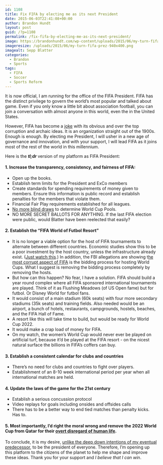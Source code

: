 ```yaml
---
id: 1108
title: Fix FIFA by electing me as its next President
date: 2015-06-03T22:41:08+00:00
author: Brandon Hundt
layout: post
guid: /?p=1108
permalink: /fix-fifa-by-electing-me-as-its-next-president/
image: https://brandonhundt.com/wp-content/uploads/2015/06/my-turn-fifa-prez-940x400.png
imageresize: /uploads/2015/06/my-turn-fifa-prez-940x400.png
imagealt: Sepp Blatter
categories:
  - Brandon
  - Sports
tags:
  - FIFA
  - Soccer
  - Sports Reform
---
```

It is now official, I am running for the office of the FIFA President. FIFA has the distinct privilege to govern the world’s most popular and talked about game. Even if you only know a little bit about association football, you can join a conversation with almost anyone in this world, even the in the United States.

<!--more-->

However, FIFA has become a [joke](https://www.nbcnews.com/news/us-news/accused-fifa-executive-citing-onion-says-u-s-hosting-world-n367401) with its obvious and over the top corruption and archaic ideas. It is an organization straight out of the 1900s. Enough is enough. By electing me President, I will usher in a new age of governance and innovation, and with your support, I will lead FIFA as it joins most of the rest of the world in this millennium.

Here is the _**tl;dr**_ version of my platform as FIFA President:

#### 1. Increase the transparency, consistency, and fairness of FIFA:

<ul style="margin-top: 0;">
  <li>
    Open up the books.
  </li>
  <li>
    Establish term limits for the President and ExCo members
  </li>
  <li>
    Create standards for spending requirements of money given to members. Ensure this information is public record and establish penalties for the members that violate them.
  </li>
  <li>
    Financial Fair Play requirements established for all leagues.
  </li>
  <li>
    <a href="/how-to-remove-bribery-from-fifas-world-cup-selection-process/">No more blind draws</a> to determine World Cup Pools.
  </li>
  <li>
    NO MORE SECRET BALLOTS FOR ANYTHING. If the last FIFA election were public, would Blatter have been reelected that easily?
  </li>
</ul>

#### 2. Establish the &#8220;FIFA World of Futbol Resort&#8221;

<ul style="margin-top: 0;">
  <li>
    It is no longer a viable option for the host of FIFA tournaments to alternate between different countries. Economic studies show this to be a poor investment by the host country, unless the infrastructure already exist. (<a href="https://www.youtube.com/watch?v=DlJEt2KU33I">Just watch this</a>.) In addition, the FBI allegations are showing t<a href="https://www.reuters.com/article/2015/06/03/us-soccer-fifa-idUSKBN0OI22P20150603">he most corrupt aspect of FIFA</a> is the bidding process for hosting World Cups. What I suggest is removing the bidding process completely by removing the hosts.
  </li>
  <li>
    But how can this happen? No fear, I have a solution. FIFA should build a year round complex where all FIFA sponsored international tournaments are played. Think of it as Flushing Meadows (of US Open fame) but for futbol. Or Disney World for futbol fans.
  </li>
  <li>
    It would consist of a main stadium (60k seats) with four more secondary stadiums (35k seats) and training fields. Also needed would be an airport, a bunch of hotels, restaurants, campgrounds, hostels, beaches, and the FIFA Hall of Fame.
  </li>
  <li>
    A resort like this will take time to build, but would be ready for World Cup 2022.
  </li>
  <li>
    It would make a crap load of money for FIFA.
  </li>
  <li>
    On my watch, the women’s World Cup would never ever be played on artificial turf, because it’d be played at the FIFA resort - on the nicest natural surface the billions in FIFA’s coffers can buy.
  </li>
</ul>

#### 3. Establish a consistent calendar for clubs and countries

<ul style="margin-top: 0;">
  <li>
    There’s no need for clubs and countries to fight over players.
  </li>
  <li>
    Establishment of an 8-10 week international period per year when all international matches are held.
  </li>
</ul>

#### 4. Update the laws of the game for the 21st century

<ul style="margin-top: 0;">
  <li>
    Establish a serious concussion protocol
  </li>
  <li>
    Video replays for goals including onsides and offsides calls
  </li>
  <li>
    There has to be a better way to end tied matches than penalty kicks. Has to.
  </li>
</ul>

#### 5. Most importantly, I’d right the moral wrong and remove the 2022 World Cup from Qatar for their [overt disregard of human life](https://www.hrw.org/world-report/2014/country-chapters/qatar).

To conclude, it is my desire, [unlike the deep down intentions of my eventual predecessor](https://www.vox.com/2015/5/29/8688243/fifa-president-sepp-blatter-proclaims-himself-president-of-everybody), to be the president of everyone. Therefore, I’m opening up this platform to the citizens of the planet to help me shape and improve these ideas. Thank you for your support and _I believe that I can win_.
